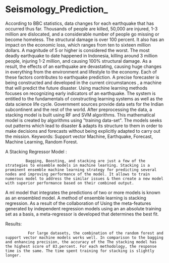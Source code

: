 # Seismology_Prediction_
 According to BBC statistics, data changes for each earthquake that has occurred thus far. Thousands of people are killed, 50,000 are injured, 1-3 million are dislocated, and a considerable number of people go missing or become homeless. The structural damage is over 100 percent. It also has an impact on the economic loss, which ranges from ten to sixteen million dollars. A magnitude of 5 or higher is considered the worst. The most deadly earthquake to date happened in Indonesia, killing around 3 million people, injuring 1-2 million, and causing 100% structural damage. As a result, the effects of an earthquake are devastating, causing huge changes in everything from the environment and lifestyle to the economy. Each of these factors contributes to earthquake prediction. A precise forecaster is being constructed and developed in the current circumstances , a machine that will predict the future disaster. Using machine learning methods focuses on recognizing early indicators of an earthquake. The system is entitled to the fundamentals of constructing learning systems as well as the data science life cycle. Government sources provide data sets for the Indian subcontinent and the rest of the world. After preprocessing the data, a stacking model is built using RF and SVM algorithms. This mathematical model is created by algorithms using "training data-set".  The  models seeks out patterns which lead to disaster & adapts its structure to them in order to make decisions and forecasts without being explicitly adapted to carry out the mission. Keywords: Support vector Machine, Earthquake, Forecast, Machine Learning, Random Forest.

 A Stacking Regressor Model :

             Bagging, Boosting, and stacking are just a few of the strategies to ensemble models in machine learning. Stacking is a prominent ensemble machine learning strategy for predicting several nodes and improving performance of the model. It allows to train numerous model to address the similar issues & then create a new model with superior performance based on their combined output.
A ml model that integrates the predictions of two or more models is known as an ensembled model.
A method of ensemble learning is stacking regression. As a result of the collaboration of  Using the meta-features generated by independent regression models using an an absolute training set as a basis, a meta-regressor is developed that determines the best fit. 

Results:
 
              For large datasets, the combination of the random forest and support vector machine models works well. In comparison to the bagging and enhancing precision, the accuracy of the The stacking model has the highest score of 83.percent. For each methodology, the response time is the same. The time spent training for stacking is slightly longer.
